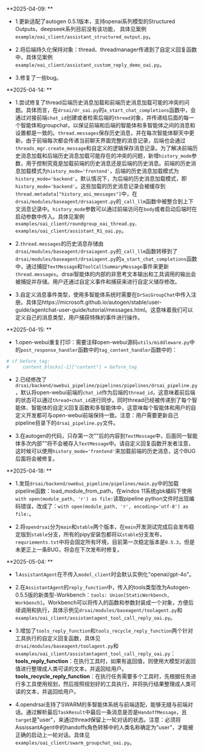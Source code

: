 **2025-04-09: **

- 1.更新适配了autogen 0.5.1版本，支持openai系列模型的Structured Outputs，deepseek系列目前没有该功能， 具体见案例```example/oai_client/assistant_structured_output.py```。

- 2.将后端持久化保持对象：thread、threadmanager传递到了自定义回复函数中，具体见案例```example/oai_client/assistant_custom_reply_demo_oai.py```。

- 3.修复了一些bug。

**2025-04-14: **

- 1.尝试修复了thread后端历史消息加载和前端历史消息加载可能的冲突的问题。具体而言，在```drsai/dr_sai.py```的```a_start_chat_completions```函数中，会通过对接前端```chat_id```创建或者检索后端的```thread```对象，并传递给后面的每一个智能体和groupchat，以保证前端和后端的智能体和多智能体之间的消息和设置都是一致的。```thread.messages```保存历史消息，并在每次智能体聊天中更新。由于前端每次都会传递当前聊天界面完整的消息记录，后端也会通过```threads_mgr.create_message```和自定义的逻辑保存消息记录。为了解决前端历史消息加载和后端历史消息加载可能存在的冲突的问题，新增```history_mode```参数，用于控制究竟是加载前端的历史消息还是后端的历史消息。前端的历史消息加载模式为```history_mode='frontend'```，后端的历史消息加载模式为```history_mode='backend'```。默认情况下，为后端的历史消息加载模式，即```history_mode='backend'```。这些加载的历史消息记录会被缓存到```thread.metadata["history_aoi_messages"]```中，在```drsai/modules/baseagent/drsaiagent.py```的```_call_llm```函数中被整合到上下文消息记录中。```history_mode```参数可以通过前端访问在```body```或者启动后端时在启动参数中传入。具体见案例```examples/oai_client/roundgroup_oai_thread.py、examples/oai_client/assistant_R1_oai.py```。

- 2.```thread.messages```的历史消息存储由```drsai/modules/baseagent/drsaiagent.py```的```_call_llm```函数转移到了```drsai/modules/baseagent/drsaiagent.py```的```a_start_chat_completions```函数中，通过捕捉```TextMessage```和```ToolCallSummaryMessage```事件来更新```thread.messages```。drsai智能体的内部的非思考文本输出和工具调用的输出会被捕捉并存储。用户还通过自定义事件和捕获来进行自定义储存修改。

- 3.自定义消息事件类型，使用多智能体系统时需要在```DrSaiGroupChat```中传入注册。具体见https://microsoft.github.io/autogen/stable/user-guide/agentchat-user-guide/tutorial/messages.html。这意味着我们可以定义自己的消息类型，用户捕获特殊的事件进行操作。

**2025-04-15: **

- 1.open-webui重复打印：需要注释open-webui源码```utils/middleware.py```中的```post_response_handler```函数中的```tag_content_handler```函数中的：
```python
# if before_tag:
#     content_blocks[-1]["content"] = before_tag
```

- 2.已经修改了```drsai/backend/owebui_pipeline/pipelines/pipelines/drsai_pipeline.py```，默认将open-webui前端的```chat_id```作为后端的```thread_id```，这意味着前后端的状态可以通过```thread+chat_id```进行同步。同时thread已经被传递到了每个智能体、智能体的自定义回复函数和多智能体中，这意味每个智能体和用户的自定义开发都可与open-webui前端保持一致。注意：用户需要更新自己pipeline目录下的```drsai_pipeline.py```文件。

- 3.在autogen的代码，只存第一次"<think>"后的内容到```TextMessage```中，后面同一智能体多次内部"<think>"将不会被存入```TextMessage```中。请自定义回复函数开发者注意，这时候可以使用```history_mode='frontend'```来加载前端的历史消息，这个BUG后面将会被修复。

**2025-04-18: **

- 1.发现```drsai/backend/owebui_pipeline/pipelines/main.py```中的加载pipeline函数：load_module_from_path，在windos 11系统gbk编码下使用```with open(module_path, 'r') as file:```读取pipeline python文件时出现编码错误，改成了：```with open(module_path, 'r', encoding='utf-8') as file:```。

- 2.将``opendrsai``分为```main```和```stable```两个版本，在```main```开发测试完成后会发布稳定版到```stable```分支，所有的pipy安装包都将以```stable```分支发布，```requriements.txt```中将会固定所有环境，目前第一次稳定版本是```0.5.3```，但是未更正上一条BUG，将会在下次发布时修复。


**2025-05-04: **

- 1.```AssistantAgent```在不传入```model_client```时会默认实例化"openai/gpt-4o"。

- 2.在```AssistantAgent```的```reply_function```中，传入的tools类型改为Autogen-0.5.5版的新类型-Workbench：```tools: Union[StaticWorkbench, Workbench]```。Workbench可以将传入的函数和参数封装成一个对象，方便后续调用和执行，具体示例见```drsai/modules/baseagent/toolagent.py```和```examples/oai_client/assistantagent_tool_call_reply_oai.py```。

- 3.增加了```tools_reply_function```和```tools_recycle_reply_function```两个针对工具执行的自定义回复函数，具体见```drsai/modules/baseagent/toolagent.py```和```examples/oai_client/assistantagent_tool_call_reply_oai.py```：
**tools_reply_function**：在执行工具时，如果有返回值，则使用大模型对返回值进行整理成人类可读的文本，并返回给用户。
**tools_recycle_reply_function**：在执行任务需要多个工具时，先根据任务进行多工具使用规划，然后按照规划好的工具执行，并将执行结果整理成人类可读的文本，并返回给用户。

- 4.opendrsai支持了SWARM的多智能体系统与前端适配，能够无缝与前端对话。通过解析最后```TaskResult```中最后一条消息是否是```HandoffMessage```，且```target```是"user"，来通过thread保留上一轮对话的状态。注意：必须将AssissantAgent中的handoffs角色转移中的人类名称确定为"user"，才能被正确的启动上一轮对话。具体见```examples/oai_client/swarm_groupchat_oai.py```。